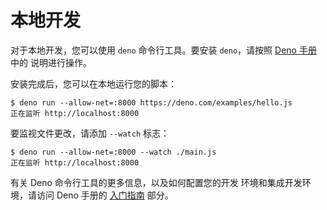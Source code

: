 # 本地开发

对于本地开发，您可以使用 `deno` 命令行工具。要安装 `deno`，请按照
[Deno 手册](https://deno.land/manual/getting_started/installation) 中的
说明进行操作。

安装完成后，您可以在本地运行您的脚本：

```shell
$ deno run --allow-net=:8000 https://deno.com/examples/hello.js
正在监听 http://localhost:8000
```

要监视文件更改，请添加 `--watch` 标志：

```shell
$ deno run --allow-net=:8000 --watch ./main.js
正在监听 http://localhost:8000
```

有关 Deno 命令行工具的更多信息，以及如何配置您的开发 环境和集成开发环境，请访问
Deno 手册的 [入门指南][manual-gs] 部分。

[manual-gs]: https://docs.denohub.com/runtime/manual
